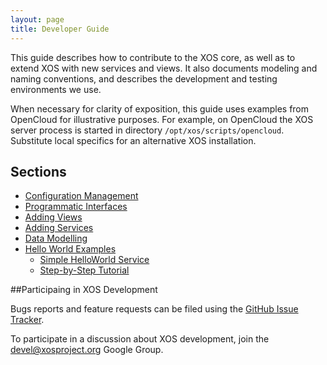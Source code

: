 ```yaml
---
layout: page
title: Developer Guide
---
```


This guide describes how to contribute to the XOS core, as well as to
extend XOS with new services and views. It also documents modeling and
naming conventions, and describes the development and testing
environments we use.

When necessary for clarity of exposition, this guide uses examples
from OpenCloud for illustrative purposes. For example, on OpenCloud
the XOS server process is started in directory
`/opt/xos/scripts/opencloud`. Substitute local specifics for an
alternative XOS installation.

## Sections

- [Configuration Management](/devguide/configmgmt/)
- [Programmatic Interfaces](/devguide/interfaces/)
- [Adding Views](/devguide/addview/)
- [Adding Services](/devguide/addservice/) 
- [Data Modelling](/devguide/datamodel/)
- [Hello World Examples](/devguide/examples/) 
  - [Simple HelloWorld Service](/devguide/helloworld/) 
  - [Step-by-Step Tutorial](/devguide/hwansible/) 

##Participaing in XOS Development

Bugs reports and feature requests can be filed using the
[GitHub Issue Tracker](https://github.com/open-cloud/xos/issues).

To participate in a discussion about XOS development, join the
[devel@xosproject.org](https://groups.google.com/a/xosproject.org/forum/#!forum/devel) Google Group.
